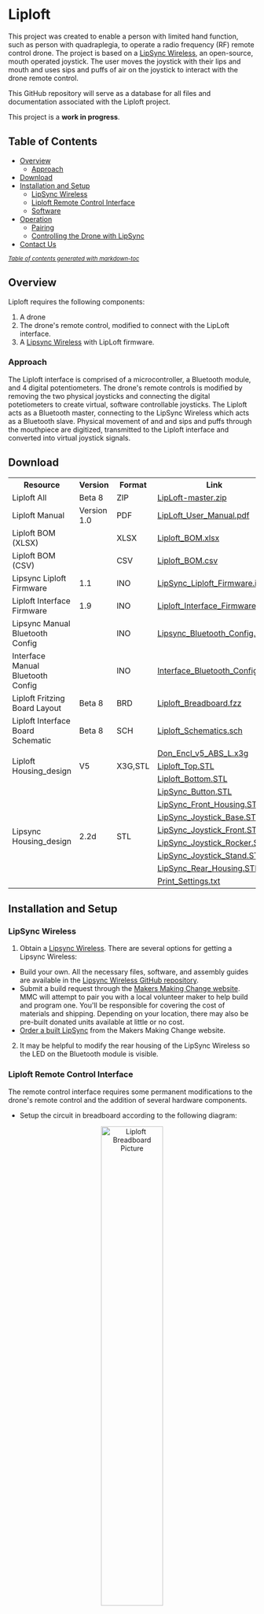 # Liploft

This project was created to enable a person with limited hand function, such as person with quadraplegia, to operate a radio frequency (RF) remote control drone. The project is based on a [LipSync Wireless](https://github.com/makersmakingchange/LipSync-Wireless), an open-source, mouth operated joystick. The user moves the joystick with their lips and mouth and uses sips and puffs of air on the joystick to interact with the drone remote control.

This GitHub repository will serve as a database for all files and documentation associated with the Liploft project. 

This project is a **work in progress**.

## Table of Contents
- [Overview](#overview)
  * [Approach](#approach)
- [Download](#download)
- [Installation and Setup](#installation-and-setup)
  * [LipSync Wireless](#lipsync-wireless)
  * [Liploft Remote Control Interface](#liploft-remote-control-interface)
  * [Software](#software)
- [Operation](#operation)
  * [Pairing](#pairing)
  * [Controlling the Drone with LipSync](#controlling-the-drone-with-lipsync)
- [Contact Us](#contact-us)

<small><i><a href='http://ecotrust-canada.github.io/markdown-toc/'>Table of contents generated with markdown-toc</a></i></small>
  
## Overview
Liploft requires the following components:

1. A drone
2. The drone's remote control, modified to connect with the LipLoft interface.
3. A [Lipsync Wireless](https://github.com/makersmakingchange/LipSync-Wireless) with LipLoft firmware.

### Approach
The Liploft interface is comprised of a microcontroller, a Bluetooth module, and 4 digital potentiometers. The drone's remote controls is modified by removing the two physical joysticks and connecting the digital potetiometers to create virtual, software controllable joysticks. The Liploft acts as a Bluetooth master, connecting to the LipSync Wireless which acts as a Bluetooth slave. Physical movement of and and sips and puffs through the mouthpiece are digitized, transmitted to the Liploft interface and converted into virtual joystick signals.


## Download

 <table style="width:100%">
  <tr>
    <th>Resource</th>
    <th>Version</th>
    <th>Format</th>
    <th>Link</th>
  </tr>
    <tr>
    <td>Liploft All</td>
    <td>Beta 8</td>
    <td>ZIP</td>
    <td><a href="https://github.com/makersmakingchange/LipLoft/archive/master.zip">LipLoft-master.zip</a></td>
  </tr>
  <tr>
    <td>Liploft Manual</td>
    <td>Version 1.0</td>
    <td>PDF</td>
    <td><a href="https://github.com/makersmakingchange/LipLoft/raw/master/LipLoft_User_Manual.pdf">LipLoft_User_Manual.pdf</a></td>
  </tr>
  <tr>
    <td>Liploft BOM (XLSX)</td>
    <td></td>
    <td>XLSX</td>
    <td><a href="https://github.com/makersmakingchange/LipLoft/raw/master/LipLoft_BOM.xlsx">Liploft_BOM.xlsx</a></td>
  </tr>
  <tr>
    <td>Liploft BOM (CSV)</td>
    <td></td>
    <td>CSV</td>
    <td><a href="https://github.com/makersmakingchange/LipLoft/blob/master/LipLoft_BOM.csv" download target="_blank">Liploft_BOM.csv</a></td>
  </tr>
  <tr>
    <td>Lipsync Liploft Firmware</td>
    <td>1.1</td>
    <td>INO</td>
    <td><a href="https://github.com/makersmakingchange/Liploft/raw/master/Software/LipSync_Liploft_Firmware/LipSync_Liploft_Firmware.ino">LipSync_Liploft_Firmware.ino</a></td>
  </tr>
  <tr>
    <td>Liploft Interface Firmware</td>
    <td>1.9</td>
    <td>INO</td>
    <td><a href="https://github.com/makersmakingchange/Liploft/raw/master/Software/Liploft_Interface_Firmware/Liploft_Interface_Firmware.ino">Liploft_Interface_Firmware.ino</a></td>
  </tr>
  <tr>
    <td>Lipsync Manual Bluetooth Config</td>
    <td></td>
    <td>INO</td>
    <td><a href="https://github.com/makersmakingchange/Liploft/raw/master/Software/Liploft_Bluetooth_Config/Lipsync_Bluetooth_Config/Lipsync_Bluetooth_Config.ino">Lipsync_Bluetooth_Config.ino</a></td>
  </tr>
  <tr>
    <td>Interface Manual Bluetooth Config</td>
    <td></td>
    <td>INO</td>
    <td><a href="https://github.com/makersmakingchange/Liploft/raw/master/Software/Liploft_Bluetooth_Config/Interface_Bluetooth_Config/Interface_Bluetooth_Config.ino">Interface_Bluetooth_Config.ino</a></td>
  </tr>
  <tr>
    <td>Liploft Fritzing Board Layout</td>
    <td>Beta 8</td>
    <td>BRD</td>
    <td><a href="https://raw.githubusercontent.com/makersmakingchange/Liploft/master/Hardware/Electronics/Fritzing/Liploft_Breadboard.fzz">Liploft_Breadboard.fzz</a></td>
  </tr>
  <tr>
    <td>Liploft Interface Board Schematic</td>
    <td>Beta 8</td>
    <td>SCH</td>
    <td><a href="https://raw.githubusercontent.com/makersmakingchange/Liploft/master/Hardware/Electronics/Eagle/Liploft_Schematics.sch">Liploft_Schematics.sch</a></td>
  </tr>
  <tr>
    <td rowspan="3">Liploft Housing_design</td>
    <td rowspan="3">V5</td>
    <td rowspan="3">X3G,STL</td>
    <td><a href="https://raw.githubusercontent.com/makersmakingchange/Liploft/master/Hardware/Housing_design/LipSyncDrone/Don_Encl_v5_ABS_L.x3g">Don_Encl_v5_ABS_L.x3g</a></td>
  </tr>
   <tr>
  <td><a href="https://github.com/makersmakingchange/LipLoft/raw/master/Hardware/Housing_design/Liploft_Top.stl">Liploft_Top.STL</a></td>
  </tr>
 <tr>
  <td><a href="https://github.com/makersmakingchange/LipLoft/raw/master/Hardware/Housing_design/Liploft_Bottom.stl">Liploft_Bottom.STL</a></td>
</tr>
 
</tr>
  <tr>
    <td rowspan="8">Lipsync Housing_design</td>
    <td rowspan="8">2.2d</td>
    <td rowspan="8">STL</td>
    <td><a href="https://raw.githubusercontent.com/makersmakingchange/Liploft/master/Hardware/Housing_design/LipSync_Button.STL">LipSync_Button.STL</a></td>
  </tr>
  <tr>
  <td><a href="https://github.com/makersmakingchange/Liploft/raw/master/Hardware/Housing_design/LipSync_Front_Housing.STL">LipSync_Front_Housing.STL</a></td>
  </tr>
  <tr>
  <td><a href="https://github.com/makersmakingchange/Liploft/raw/master/Hardware/Housing_design/LipSync_Joystick_Base.STL">LipSync_Joystick_Base.STL</a></td>
</tr>
<tr>
  <td><a href="https://github.com/makersmakingchange/Liploft/raw/master/Hardware/Housing_design/LipSync_Joystick_Front.STL">LipSync_Joystick_Front.STL</a></td>
</tr>
<tr>
  <td><a href="https://github.com/makersmakingchange/Liploft/raw/master/Hardware/Housing_design/LipSync_Joystick_Rocker.STL">LipSync_Joystick_Rocker.STL</a></td>
</tr>
<tr>
    <td><a href="https://github.com/makersmakingchange/Liploft/raw/master/Hardware/Housing_design/LipSync_Joystick_Stand.STL">LipSync_Joystick_Stand.STL</a></td>
</tr>
 <tr>
  <td><a href="https://github.com/makersmakingchange/LipLoft/raw/master/Hardware/Housing_design/LipSync_Rear_Housing.stl">LipSync_Rear_Housing.STL</a></td>
</tr>
<tr>
  <td><a href="https://raw.githubusercontent.com/makersmakingchange/Liploft/master/Hardware/Housing_design/Print_Settings.txt">Print_Settings.txt</a></td>
</tr>
</table> 

## Installation and Setup


### LipSync Wireless
1. Obtain a [Lipsync Wireless](https://github.com/makersmakingchange/LipSync-Wireless). There are several options for getting a Lipsync Wireless:
 * Build your own. All the necessary files, software, and assembly guides are available in the [Lipsync Wireless GitHub repository](https://github.com/makersmakingchange/LipSync-Wireless). 
 * Submit a build request through the [Makers Making Change website](https://www.makersmakingchange.com/project/lipsyncwireless/). MMC will attempt to pair you with a local volunteer maker to help build and program one. You'll be responsible for covering the cost of materials and shipping. Depending on your location, there may also be pre-built donated units available at little or no cost.
 * [Order a built LipSync](https://www.makersmakingchange.com/order-built-lipsync/) from the Makers Making Change website.
 
 2. It may be helpful to modify the rear housing of the LipSync Wireless so the LED on the Bluetooth module is visible.

### Liploft Remote Control Interface
The remote control interface requires some permanent modifications to the drone's remote control and the addition of several hardware components.

* Setup the circuit in breadboard according to the following diagram:

<p align="center">
<img align="center" src="https://github.com/makersmakingchange/LipLoft/raw/master/Hardware/Electronics/Liploft_Breadboard_Picture.png" width="50%" height="50%" alt="Liploft Breadboard Picture"/>
</p>

* Setup the Bluetooth circuit in breadboard according to the following diagram:
  * Bluetooth module RTS pin to Bluetooth module CTS
  * Bluetooth module RX pin to Arduino TX pin 
  * Bluetooth module TX pin to Arduino RX pin 
  * Bluetooth module VCC pin to Arduino 5V pin 
  * Bluetooth module GND pin to Arduino GND pin 
  
  <p align="center">
<img align="center" src="https://github.com/makersmakingchange/LipLoft/raw/master/Hardware/Electronics/Liploft_Bluetooth_Connection.png" width="50%" height="50%" alt="Liploft Bluetooth Connection"/>
</p>


* Setup the rest of circuit in breadboard according to the following diagram:
  * MCP4261 IC1 pin 1 to Arduino pin 10
  * MCP4261 IC2 pin 1 to Arduino pin 9
  * MCP4261 IC3 pin 1 to Arduino pin 8
  * MCP4261 IC4 pin 1 to Arduino pin 7
  * Led pin to Arduino pin 5
  * MCP4261 IC1,IC2,IC3,IC4 pin 2 to Arduino pin SCK
  * MCP4261 IC1,IC2,IC3,IC4 pin 3 to Arduino pin MOSI
  * MCP4261 IC1,IC2,IC3,IC4 pin 4 to Arduino pin GND
  * MCP4261 IC1,IC2,IC3,IC4 pin 5 to Arduino pin GND
  * MCP4261 IC1,IC2,IC3,IC4 pin 6 to channels of transmiter (potemtiometer) and same MCP4261 pin 7
  * MCP4261 IC1,IC2,IC3,IC4 pin 7 to 5.6K resistor and Arduino pin 5V in pullup configuration 
  * MCP4261 IC1,IC2,IC3,IC4 pin 8 to Arduino pin 5V
  
   <p align="center">
<img align="center" src="https://github.com/makersmakingchange/LipLoft/raw/master/Hardware/Electronics/Liploft_Schematics.PNG" width="50%" height="70%" alt="Liploft Schematics"/>
</p>

* Setup the circuit for controller connection according to the following example:

<p align="center">
<img align="center" src="https://github.com/makersmakingchange/LipLoft/raw/master/Hardware/Electronics/Controller_Connection.jpeg" width="50%" height="50%" alt="Liploft Controller Connection Picture"/>
</p>

### Software
The Lipsync Wireless and Liploft interface require firmware.

*	Download the necessary files from the LipLoft GitHub repository.
  1. Visit LipLoft GitHub repository at https://github.com/makersmakingchange/LipLoft
  2. Click on “Clone or download” button” in green.
  3. Click on “Download Zip” to download the necessary file.
  4. Extract “LipLoft-master.zip” to the directory of your choice.
*	Download and install MCP4261 Arduino library 
  1. Visit MCP4261 library GitHub repository at https://github.com/dreamcat4/Mcp4261
  2. Click on “Clone or download” button” in green.
  3. Click on “Download Zip” to download the necessary file.
  4. Extract “Mcp4261-master.zip” to the directory of your choice.
  5. Rename “Mcp4261-master.zip” to “Mcp4261.zip”
  6. Open Arduino IDE
  7. Click on Sketch > Include Library > Add .zip Library
  8. Select “Mcp4261.zip”
 *	Upload Lipsync firmware 
  1. Connect the Lipsync Wireless to the computer using the USB cable.
  2. Verify and upload "LipSync_Liploft_Firmware.ino" to the Lipsync Wireless unit using Arduino IDE
  * Upload Liploft firmware
  1. Connect the Liploft interface to the computer using a USB cable.
  2. Verify and upload "Liploft_Interface_Firmware.ino" to the Liploft interface unit using Arduino IDE

  
## Operation

### Pairing
  1. Connect power to the LipSync Wireless by plugging in the USB cable to a power pack or other power source.
  2. Wait for 5 seconds. (You need to power the LipSync (Slave Bluetooth module) 5 seconds before the LipLoft unit (Master Bluetooth module) if you are connecting the LipSync to LipLoft for the first time.)
  3. Connect power to the LipLoft unit. The red LED on Bluetooth modules should start blinking faster and the green led on both Bluetooth modules should stay on to indicate connection is established between Lipsync and Liploft.
  
If the connection is not established, you can use code to manually configure the Bluetooth modules. The Bluetooth module in the Lipsync Wirelss can be reconfigured using "Lipsync_Bluetooth_Config.ino" code and the Bluetooth module in the Liploft interface unit can be reconfigured using "Interface_Bluetooth_Config.ino" code. You will need to upload both codes at the same time. The green led on both Bluetooth modules will stay on once the connection is established.

### Controlling the Drone with LipSync
* Arm the drone by puffing and sipping once (the LED on the Liploft Interface will turn on to indicate it is armed.)
* sip/puff controls the throttle
* LipSync joystick controls pitch and roll
* Gyro calibration is automated

<!-- ABOUT MMC START -->

<!-- ABOUT MMC END -->
